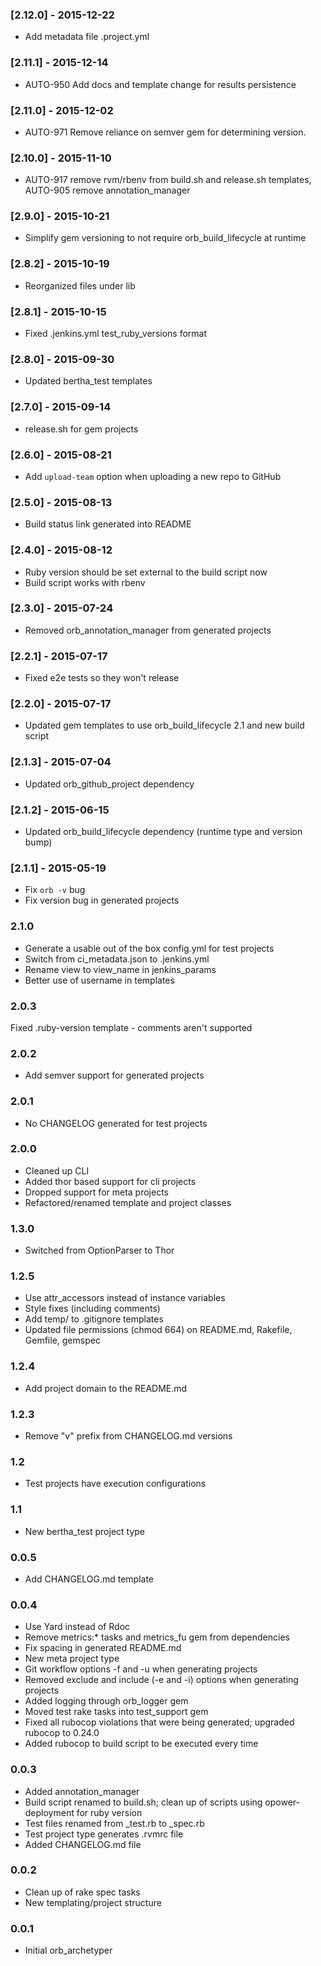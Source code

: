 ### [2.12.0] - 2015-12-22
* Add metadata file .project.yml

### [2.11.1] - 2015-12-14
* AUTO-950 Add docs and template change for results persistence

### [2.11.0] - 2015-12-02
* AUTO-971 Remove reliance on semver gem for determining version.

### [2.10.0] - 2015-11-10
* AUTO-917 remove rvm/rbenv from build.sh and release.sh templates, AUTO-905 remove annotation_manager

### [2.9.0] - 2015-10-21
* Simplify gem versioning to not require orb_build_lifecycle at runtime

### [2.8.2] - 2015-10-19
* Reorganized files under lib

### [2.8.1] - 2015-10-15
* Fixed .jenkins.yml test_ruby_versions format

### [2.8.0] - 2015-09-30
* Updated bertha_test templates

### [2.7.0] - 2015-09-14
* release.sh for gem projects

### [2.6.0] - 2015-08-21
* Add `upload-team` option when uploading a new repo to GitHub

### [2.5.0] - 2015-08-13
* Build status link generated into README

### [2.4.0] - 2015-08-12
* Ruby version should be set external to the build script now
* Build script works with rbenv

### [2.3.0] - 2015-07-24
* Removed orb_annotation_manager from generated projects

### [2.2.1] - 2015-07-17
* Fixed e2e tests so they won't release

### [2.2.0] - 2015-07-17
* Updated gem templates to use orb_build_lifecycle 2.1 and new build script

### [2.1.3] - 2015-07-04
* Updated orb_github_project dependency

### [2.1.2] - 2015-06-15
* Updated orb_build_lifecycle dependency (runtime type and version bump)

### [2.1.1] - 2015-05-19
* Fix `orb -v` bug
* Fix version bug in generated projects

### 2.1.0
* Generate a usable out of the box config.yml for test projects
* Switch from ci_metadata.json to .jenkins.yml
* Rename view to view_name in jenkins_params
* Better use of username in templates

### 2.0.3
Fixed .ruby-version template - comments aren't supported

### 2.0.2
* Add semver support for generated projects

### 2.0.1
* No CHANGELOG generated for test projects

### 2.0.0
* Cleaned up CLI
* Added thor based support for cli projects
* Dropped support for meta projects
* Refactored/renamed template and project classes

### 1.3.0
* Switched from OptionParser to Thor

### 1.2.5
* Use attr_accessors instead of instance variables
* Style fixes (including comments)
* Add temp/ to .gitignore templates
* Updated file permissions (chmod 664) on README.md, Rakefile, Gemfile, gemspec

### 1.2.4
* Add project domain to the README.md

### 1.2.3
* Remove "v" prefix from CHANGELOG.md versions

### 1.2
* Test projects have execution configurations

### 1.1
* New bertha_test project type

### 0.0.5
* Add CHANGELOG.md template

### 0.0.4
* Use Yard instead of Rdoc
* Remove metrics:* tasks and metrics_fu gem from dependencies
* Fix spacing in generated README.md
* New meta project type
* Git workflow options -f and -u when generating projects
* Removed exclude and include (-e and -i) options when generating projects
* Added logging through orb_logger gem
* Moved test rake tasks into test_support gem
* Fixed all rubocop violations that were being generated; upgraded rubocop to 0.24.0
* Added rubocop to build script to be executed every time

### 0.0.3
* Added annotation_manager
* Build script renamed to build.sh; clean up of scripts using opower-deployment for ruby version
* Test files renamed from _test.rb to _spec.rb
* Test project type generates .rvmrc file
* Added CHANGELOG.md file

### 0.0.2
* Clean up of rake spec tasks
* New templating/project structure

### 0.0.1
* Initial orb_archetyper

